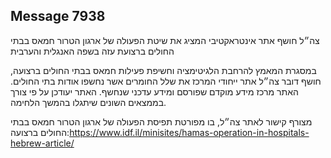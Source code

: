 ## Message 7938

צה״ל חושף אתר אינטראקטיבי המציג את שיטת הפעולה של ארגון הטרור חמאס בבתי החולים ברצועת עזה בשפה האנגלית והערבית

במסגרת המאמץ להרחבת הלגיטימציה וחשיפת פעילות חמאס בבתי החולים ברצועה, חושף דובר צה״ל אתר ייחודי המרכז את שלל החומרים אשר נחשפו אודות בתי החולים. האתר מרכז מידע מוקדם שפורסם ומידע עדכני שנחשף. האתר יעודכן על פי צורך בממצאים השונים שיתגלו בהמשך הלחימה.

מצורף קישור לאתר צה״ל, בו מפורטת תפיסת הפעולה של ארגון הטרור חמאס בבתי החולים ברצועה:https://www.idf.il/minisites/hamas-operation-in-hospitals-hebrew-article/

